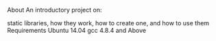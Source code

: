 About
An introductory project on:

static libraries, how they work, how to create one, and how to use them
       Requirements
	Ubuntu 14.04
       gcc 4.8.4 and Above